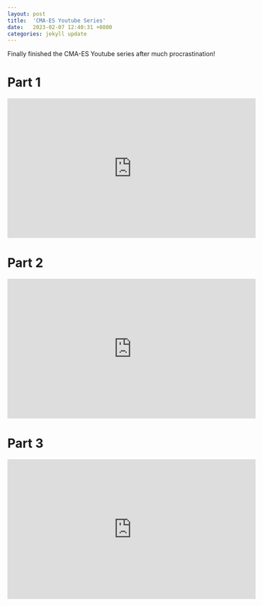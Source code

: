 ```yaml
---
layout: post
title:  'CMA-ES Youtube Series'
date:   2023-02-07 12:40:31 +0800
categories: jekyll update
---
```


Finally finished the CMA-ES Youtube series after much procrastination!

# Part 1
<iframe width="560" height="315" src="https://www.youtube.com/embed/5qCAOyNJROg" title="YouTube video player" frameborder="0" allow="accelerometer; autoplay; clipboard-write; encrypted-media; gyroscope; picture-in-picture; web-share" allowfullscreen></iframe>

# Part 2
<iframe width="560" height="315" src="https://www.youtube.com/embed/vWZgFokjON8" title="YouTube video player" frameborder="0" allow="accelerometer; autoplay; clipboard-write; encrypted-media; gyroscope; picture-in-picture; web-share" allowfullscreen></iframe>

# Part 3
<iframe width="560" height="315" src="https://www.youtube.com/embed/FXO8H8rC7CE" title="YouTube video player" frameborder="0" allow="accelerometer; autoplay; clipboard-write; encrypted-media; gyroscope; picture-in-picture; web-share" allowfullscreen></iframe>